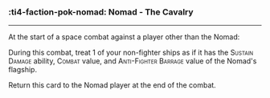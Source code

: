 ### :ti4-faction-pok-nomad: __Nomad - The Cavalry__

---
At the start of a space combat against a player other than the Nomad: 

During this combat, treat 1 of your non-fighter ships as if it has the <span style="font-variant:small-caps;">Sustain Damage</span> ability, <span style="font-variant:small-caps;">Combat</span> value, and <span style="font-variant:small-caps;">Anti-Fighter Barrage</span> value of the Nomad's flagship. 

Return this card to the Nomad player at the end of the combat.